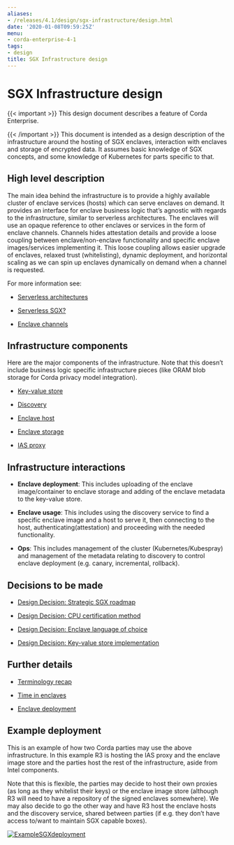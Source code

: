 ```yaml
---
aliases:
- /releases/4.1/design/sgx-infrastructure/design.html
date: '2020-01-08T09:59:25Z'
menu:
- corda-enterprise-4-1
tags:
- design
title: SGX Infrastructure design
---
```



# SGX Infrastructure design


{{< important >}}
This design document describes a feature of Corda Enterprise.


{{< /important >}}
This document is intended as a design description of the infrastructure around the hosting of SGX enclaves, interaction
            with enclaves and storage of encrypted data. It assumes basic knowledge of SGX concepts, and some knowledge of
            Kubernetes for parts specific to that.


## High level description

The main idea behind the infrastructure is to provide a highly available cluster of enclave services (hosts) which can
                serve enclaves on demand. It provides an interface for enclave business logic that’s agnostic with regards to the
                infrastructure, similar to serverless architectures. The enclaves will use an opaque reference
                to other enclaves or services in the form of enclave channels. Channels hides attestation details
                and provide a loose coupling between enclave/non-enclave functionality and specific enclave images/services implementing
                it. This loose coupling allows easier upgrade of enclaves, relaxed trust (whitelisting), dynamic deployment, and
                horizontal scaling as we can spin up enclaves dynamically on demand when a channel is requested.

For more information see:


* [Serverless architectures](details/serverless.md)

* [Serverless SGX?](details/serverless.md#serverless-sgx)

* [Enclave channels](details/channels.md)



## Infrastructure components

Here are the major components of the infrastructure. Note that this doesn’t include business logic specific
                infrastructure pieces (like ORAM blob storage for Corda privacy model integration).


* [Key-value store](details/kv-store.md)

* [Discovery](details/discovery.md)

* [Enclave host](details/host.md)

* [Enclave storage](details/enclave-storage.md)

* [IAS proxy](details/ias-proxy.md)



## Infrastructure interactions


* **Enclave deployment**:
                        This includes uploading of the enclave image/container to enclave storage and adding of the enclave metadata to the
                        key-value store.


* **Enclave usage**:
                        This includes using the discovery service to find a specific enclave image and a host to serve it, then connecting to
                        the host, authenticating(attestation) and proceeding with the needed functionality.


* **Ops**:
                        This includes management of the cluster (Kubernetes/Kubespray) and management of the metadata relating to discovery to
                        control enclave deployment (e.g. canary, incremental, rollback).



## Decisions to be made


* [Design Decision: Strategic SGX roadmap](decisions/roadmap.md)

* [Design Decision: CPU certification method](decisions/certification.md)

* [Design Decision: Enclave language of choice](decisions/enclave-language.md)

* [Design Decision: Key-value store implementation](decisions/kv-store.md)



## Further details


* [Terminology recap](details/attestation.md)

* [Time in enclaves](details/time.md)

* [Enclave deployment](details/enclave-deployment.md)



## Example deployment

This is an example of how two Corda parties may use the above infrastructure. In this example R3 is hosting the IAS
                proxy and the enclave image store and the parties host the rest of the infrastructure, aside from Intel components.

Note that this is flexible, the parties may decide to host their own proxies (as long as they whitelist their keys) or
                the enclave image store (although R3 will need to have a repository of the signed enclaves somewhere).
                We may also decide to go the other way and have R3 host the enclave hosts and the discovery service, shared between
                parties (if e.g. they don’t have access to/want to maintain SGX capable boxes).

[![ExampleSGXdeployment](design/sgx-infrastructure/ExampleSGXdeployment.png "ExampleSGXdeployment")](ExampleSGXdeployment.png)
        
